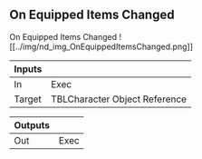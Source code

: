 ## On Equipped Items Changed
On Equipped Items Changed
![[../img/nd_img_OnEquippedItemsChanged.png]]

|Inputs||
|--|--|
| In | Exec |
| Target | TBLCharacter Object Reference |

|Outputs||
|--|--|
| Out | Exec |
